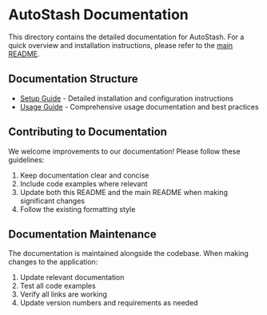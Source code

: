 # AutoStash Documentation

This directory contains the detailed documentation for AutoStash. For a quick overview and installation instructions, please refer to the [main README](../README.md).

## Documentation Structure

- [Setup Guide](setup.md) - Detailed installation and configuration instructions
- [Usage Guide](usage.md) - Comprehensive usage documentation and best practices

## Contributing to Documentation

We welcome improvements to our documentation! Please follow these guidelines:

1. Keep documentation clear and concise
2. Include code examples where relevant
3. Update both this README and the main README when making significant changes
4. Follow the existing formatting style

## Documentation Maintenance

The documentation is maintained alongside the codebase. When making changes to the application:

1. Update relevant documentation
2. Test all code examples
3. Verify all links are working
4. Update version numbers and requirements as needed 